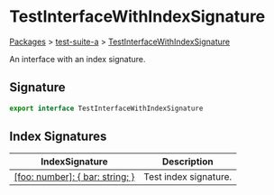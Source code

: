 # TestInterfaceWithIndexSignature

[Packages](/) > [test-suite-a](/test-suite-a/) > [TestInterfaceWithIndexSignature](/test-suite-a/testinterfacewithindexsignature-interface/)

An interface with an index signature.

<h2 id="testinterfacewithindexsignature-signature">Signature</h2>

```typescript
export interface TestInterfaceWithIndexSignature
```

## Index Signatures

| IndexSignature | Description |
| - | - |
| [\[foo: number\]: { bar: string; }](/test-suite-a/testinterfacewithindexsignature-interface/_indexer_-indexsignature) | Test index signature. |
